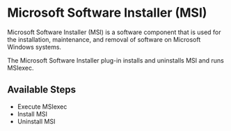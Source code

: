 
# Microsoft Software Installer (MSI)

Microsoft Software Installer (MSI) is a software component that is used for the installation, maintenance, and removal of software on Microsoft Windows systems.

The Microsoft Software Installer plug-in installs and uninstalls MSI and runs MSIexec.


## Available Steps

* Execute MSIexec
* Install MSI
* Uninstall MSI


